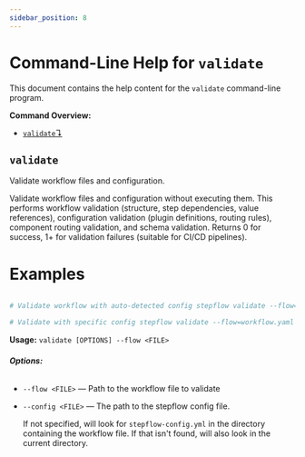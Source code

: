 ```yaml
---
sidebar_position: 8
---
```


# Command-Line Help for `validate`

This document contains the help content for the `validate` command-line program.

**Command Overview:**

* [`validate`↴](#validate)

## `validate`

Validate workflow files and configuration.

Validate workflow files and configuration without executing them. This performs workflow validation (structure, step dependencies, value references), configuration validation (plugin definitions, routing rules), component routing validation, and schema validation. Returns 0 for success, 1+ for validation failures (suitable for CI/CD pipelines).

# Examples

```bash

# Validate workflow with auto-detected config stepflow validate --flow=examples/basic/workflow.yaml

# Validate with specific config stepflow validate --flow=workflow.yaml --config=my-config.yml

```

**Usage:** `validate [OPTIONS] --flow <FILE>`

###### **Options:**

* `--flow <FILE>` — Path to the workflow file to validate
* `--config <FILE>` — The path to the stepflow config file.

   If not specified, will look for `stepflow-config.yml` in the directory containing the workflow file. If that isn't found, will also look in the current directory.



